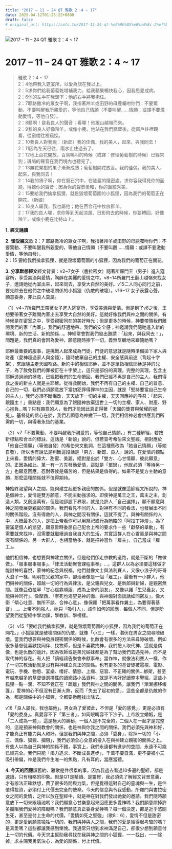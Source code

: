 ```yaml
---
title: "2017 – 11 – 24 QT 雅歌 2：4 ~ 17"
date: 2025-04-12T01:25:22+0800
draft: false
# original_url: https://cmtc.tw/2017-11-24-qt-%e9%9b%85%e6%ad%8c-2%ef%bc%9a4-17
---
```


![2017 – 11 – 24 QT 雅歌 2：4 ~ 17](/images/qt.jpg   "2017 – 11 – 24 QT 雅歌 2：4 ~ 17")

# 2017 – 11 – 24 QT 雅歌 2：4 ~ 17

> 雅歌 2：4 ~ 17  
> 2：4他帶我入筵宴所，以愛為旗在我以上。  
> 2：5求你們給我葡萄乾增補我力，給我蘋果暢快我心，因我思愛成病。  
> 2：6他的左手在我頭下；他的右手將我抱住。  
> 2：7耶路撒冷的眾女子啊，我指著羚羊或田野的母鹿囑咐你們：不要驚動、不要叫醒我所親愛的，等他自己情願（不要叫醒……情願：或譯不要激動愛情，等他自發）。  
> 2：8聽啊！是我良人的聲音；看哪！他躥山越嶺而來。  
> 2：9我的良人好像羚羊，或像小鹿。他站在我們牆壁後，從窗戶往裡觀看，從窗櫺往裡窺探。  
> 2：10我良人對我說：（新郎）我的佳偶，我的美人，起來，與我同去！  
> 2：11因為冬天已往，雨水止住過去了。  
> 2：12地上百花開放，百鳥鳴叫的時候（或譯：修理葡萄樹的時候）已經來到；斑鳩的聲音在我們境內也聽見了。  
> 2：13無花果樹的果子漸漸成熟；葡萄樹開花放香。我的佳偶，我的美人，起來，與我同去！  
> 2：14我的鴿子啊，你在磐石穴中，在陡巖的隱密處。求你容我得見你的面貌，得聽你的聲音；因為你的聲音柔和，你的面貌秀美。  
> 2：15要給我們擒拿狐狸，就是毀壞葡萄園的小狐狸，因為我們的葡萄正在開花。（新娘）  
> 2：16良人屬我，我也屬他；他在百合花中牧放群羊。  
> 2：17我的良人哪，求你等到天起涼風、日影飛去的時候，你要轉回，好像羚羊，或像小鹿在比特山上。

**1.** **經文誦讀**

**2.** **領受經文**歌 2：7 耶路撒冷的眾女子啊，我指著羚羊或田野的母鹿囑咐你們：不要驚動、不要叫醒我所親愛的，等他自己情願（不要叫醒……情願：或譯不要激動愛情，等他自發）。  
2：15 要給我們擒拿狐狸，就是毀壞葡萄園的小狐狸，因為我們的葡萄正在開花。

**3. 分享默想經文**經文背景：v2\~7女子（書拉密女）隨著所羅門王（男子）進入筵宴所，享受美酒與愛情，陶醉在美麗的愛情之中。v8\~14所羅門王翻山越嶺來找女子，邀請她從內室出來，起來同去，享受大自然的美好。v15二人同心同行之前，要先除去在他們之中破壞關係的小狐狸（仇敵的破壞）。v16\~17 女子表露心聲，願意委身，非此良人莫屬。

（1）v4\~7所羅門王帶著女子進入筵宴所，享受美酒與愛情。但是到了v8之後，王想要帶著女子離開內室出去享受大自然的美好。這就好像我們與神之間的關係，有時候是在密室之中，享受親密同在的美好時光；但是更多的時候，神要帶領我們離開我們的家「內室」、我們的舒適地帶、我們的安全感；神邀請我們隨祂進入新的環境、新的生活、新的關係…。神經常會對我們發出邀請：「起來，與我同去！」，問題是，我們真的會因為愛神，願意隨時捨下一切，義無反顧地來跟隨祂嗎？

耶穌最重要的服事，是挑戰人起來成為門徒，門徒的意思就是隨時準備拋下家人與財產（愛神超過家人與金錢），隨時放棄自己的主權、安全感與前途（背起十字架），來跟隨主走天國窄路。新約中的相信耶穌，並不是單指相信耶穌是神的兒子，為了赦免我們的罪被釘在十字架上，這只是部份的真理。完整的真理，包含主耶穌透過祂的拯救，已經把我們的生命贖回，我們已經不再是自己的主人，我們得救之後的新主人就是主耶穌。從得救開始，我們不再有自己的主權、自己的旨意、自己的一切，我們必須願意放下當初犯罪得罪神的主因，就是「堅持要當自己生命的主人」，我們必須不斷悔改，天天放下一切的主權，天天回應神的呼召：「起來，跟隨主！」重點是：我們願意為了跟隨神放棄這世上一切的主權、家人、財產、野心抱負…嗎？只有願意的人，我們才能因此真正得著「天國的獎賞與榮耀的冠冕」。基督徒的信心在於，我們若願意為神撇下一切，我們相信神必會供應我們所需的一切，與得著永恆的基業。

（2）v7「不要驚動、不要叫醒我所親愛的，等他自己情願。」有二種解經，若按新標點和合本的標註，這話是「新娘」說的。但若查考希伯來文聖經，相對應於「他自己情願」（等他自發）的希伯來文動詞，在這裡應改為「她自己情願」（等她自發），所以也有說法是判斷這段話是「男方、新郎、良人」說的。在愛情的觀點上來看，愛情的偉大、甜蜜、美麗，絕對是出於「雙方、心甘情願、彼此願意」的。正因為如此，萬一有一方先發動愛情，這就是「單戀」，他就必須「等待另一方」也願意回應。忍耐等候是痛苦的，但是結果是值得的。如果不是雙方主動的意願，那麼這種關係就不值得期待。

神始終渴望與人之間，能夠建立起更多親密的關係。但是就像這節經文所說的，神是個紳士，愛情是雙方願意，不能主動強求的。即使神是萬王之王，萬主之主，創造人類，又創造萬有，但是祂卻設下界限，就是允許人「自己選擇」，願不願意與神之間發展更親密的關係。我們看見不同的人，對神有不同的看法，也發展出不同的關係階段。沒有得救的人，與神之間沒有關係，這就不提了。與神有關係的人中，大概最多的人，是把上帝看作可以用祭祀或行為賄賂的「阿拉丁神燈」，為了要滿足個人的慾望，願意暫時委屈自己配合上帝的要求作一些「獻祭的舉動」，有需要就來找神，沒需要就繼續過自我自大的生活，其實這群人在心靈裏是與神之間沒有關係的。另一大群人，也相當地多，就是把神當作「雇主」，自己當成「雇工」。

他們相信神，也想要與神建立關係，但是他們卻走宗教的道路，就是不斷的「做做做」、「服事服事服事」、「律法活動聚會課程事奉」…，這群人以為必須要這樣做才能討神的喜悅，蒙神的紀念與祝福。他們就像文士與法利賽人，又像小浪子的哥哥大浪子一樣，明明在父親的家中，卻活著像是一個「雇工」。最後有一小群人，他們與神的關係，超越一切的行為與律法，是父親與兒女、是新郎與新婦，是親密無間。就像亞伯拉罕「甘心信靠順服、成為上帝的朋友」、又像以諾「生兒養女，又能與神同行」、像摩西，「寧死也渴望見神的面、與神面對面談話如同密友」，像大衛「傾心吐意、無所不談、合神心意」、像保羅「把萬事看作糞土，為要得著基督」…。上帝不勉強人，祂只「吸引人」，該作如何的回應，每個人不同，但是盼望我們從聖經中學功課，學教訓、學榜樣。

（3）v15「要給我們擒拿狐狸，就是毀壞葡萄園的小狐狸，因為我們的葡萄正在開花。」小狐狸就是破壞關係的仇敵，就像「小三」一樣，潛伏在男女之間尋隙破壞。當我們想要與神發展親密關係的時候，仇敵會有很多的方法來尋隙破壞。例如很多基督徒喜歡找同伴、找牧師，但是不喜歡找神，我們把人取代神，這就是偶像，也是仇敵的詭計。因為牧師或是弟兄姊妹都是為了幫助我們去遇見神，而不是取代神的存在。有人把「讀經禱告聚會奉獻事奉」當作神，就像法利賽人一樣，作了一切宗教活動就是沒有與神建立真正的關係。也有更多的基督徒被電視、電影、電玩、手機、物慾、宴樂、嗜好、情慾、上癮、惡習、不正確的關係…綁架，甚至有越來越多的基督徒選擇性的讀網路小品資料，就是不肯好好讀整本聖經，這些小狐狸一點一滴、不知不覺正在「疏離」我們與神之間的關係，讓我們「漸漸挪移帳篷」，愛神的心不但沒有日漸火熱，反而「失去了起初的愛」，這些全都是仇敵的作為，都是關係中的小狐狸，全都要儆醒找出除去。

v16「良人屬我，我也屬他」。男女為了愛彼此，不但是「愛的感覺」，更是必須有「愛的委身」。真愛容不下「第三者」，如同眼睛容不下沙子。上帝設立婚姻，是「二人成為一體」，這是極大的奧秘，一個人是不完全的，二個人在一起才是完整的，這是預表神與教會的關係，也是神與你我之間的關係。我們必須先與神和好，才能真正有能力與人和好。但是我們與神之間，必須「委身」，除掉一切的「小三、偶像、狐狸、攔阻」，我們必須全心全意的投入在與神建立親密的關係之上。有些人以為自己與神的關係不錯，事實上，我們永遠都有進步的空間，永遠不可能已經完全。我們只能「竭力追求、不斷成長進步」，千萬不要自滿，更不要被小三吸引帶偏，神是我們今生唯一的焦點，凡有耳的，當應當聽。

**4. 今天的回應**讀舊約、雅歌是件很累的事，因為我過去看過10多遍的聖經，都是速讀，只有粗略的印象。但是QT是精讀、是靈修，我必須先了解經文背景意義，才有辦法正確默想，費了很多時間與力氣，但是覺得這對自己的靈魂與一生，是件值得投資，必須付上代價去完全的使命。今天的信息與令我感動，所羅門與書拉密女之間的愛情，之所以放在聖經中，就是神在對我們發出祂愛的邀請。我們隨時願意放下一切來跟隨祂嗎？我們願意心甘樂意起來回應更多愛神嗎？我們願意除掉許多攔阻我們愛神的障礙嗎？我們願意真正委身愛神嗎？每一個決定，都是近乎悠關生死，甚至是付上生命的代價，「愛情如死之堅強」（歌8：6），愛情不但是甜密的，更是愛到願意犧牲一切的，我們與神與人之間，我們的愛是經得起考驗的嗎？是真愛嗎？這些都讓我感到慚愧。我通常只想到求神滿足自己，卻很少想到願意付上一切的代價。今天求主幫助我尋找在我與神之間的小狐狸，一一找出，一一除掉，求主賜我勇氣決心，為愛的關係，付上代價。
